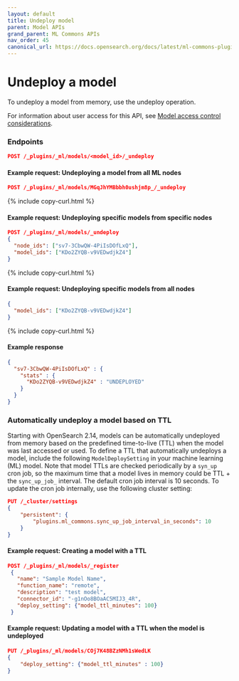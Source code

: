 ```yaml
---
layout: default
title: Undeploy model
parent: Model APIs
grand_parent: ML Commons APIs
nav_order: 45
canonical_url: https://docs.opensearch.org/docs/latest/ml-commons-plugin/api/model-apis/undeploy-model/
---
```


# Undeploy a model

To undeploy a model from memory, use the undeploy operation.

For information about user access for this API, see [Model access control considerations]({{site.url}}{{site.baseurl}}/ml-commons-plugin/api/model-apis/index/#model-access-control-considerations).

### Endpoints

```json
POST /_plugins/_ml/models/<model_id>/_undeploy
```

#### Example request: Undeploying a model from all ML nodes

```json
POST /_plugins/_ml/models/MGqJhYMBbbh0ushjm8p_/_undeploy
```
{% include copy-curl.html %}

#### Example request: Undeploying specific models from specific nodes

```json
POST /_plugins/_ml/models/_undeploy
{
  "node_ids": ["sv7-3CbwQW-4PiIsDOfLxQ"],
  "model_ids": ["KDo2ZYQB-v9VEDwdjkZ4"]
}
```
{% include copy-curl.html %}

#### Example request: Undeploying specific models from all nodes

```json
{
  "model_ids": ["KDo2ZYQB-v9VEDwdjkZ4"]
}
```
{% include copy-curl.html %}

#### Example response

```json
{
  "sv7-3CbwQW-4PiIsDOfLxQ" : {
    "stats" : {
      "KDo2ZYQB-v9VEDwdjkZ4" : "UNDEPLOYED"
    }
  }
}
```
### Automatically undeploy a model based on TTL

Starting with OpenSearch  2.14, models can be automatically undeployed from memory based on the predefined time-to-live (TTL) when the model was last accessed or used. To define a TTL that automatically undeploys a model, include the following `ModelDeploySetting` in your machine learning (ML) model. Note that model TTLs are checked periodically by a `syn_up` cron job, so the maximum time that a model lives in memory could be TTL + the `sync_up_job_` interval. The default cron job interval is 10 seconds. To update the cron job internally, use the following cluster setting:

```json
PUT /_cluster/settings
{
    "persistent": {
        "plugins.ml_commons.sync_up_job_interval_in_seconds": 10
    }
}
```

#### Example request: Creating a model with a TTL
```json
POST /_plugins/_ml/models/_register
 {
   "name": "Sample Model Name",
   "function_name": "remote",
   "description": "test model",
   "connector_id": "-g1nOo8BOaAC5MIJ3_4R",
   "deploy_setting": {"model_ttl_minutes": 100}
 }
```

#### Example request: Updating a model with a TTL when the model is undeployed
```json
PUT /_plugins/_ml/models/COj7K48BZzNMh1sWedLK
{
    "deploy_setting": {"model_ttl_minutes" : 100}
}
```
